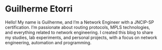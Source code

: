 # Guilherme Etorri
Hello! My name is Guilherme, and I’m a Network Engineer with a JNCIP-SP certification. I’m passionate about routing protocols, MPLS technologies, and everything related to network engineering.
I created this blog to share my studies, lab experiments, and personal projects, with a focus on network engineering, automation and programming.
